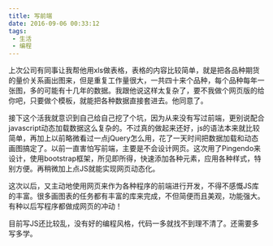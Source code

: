 ```yaml
---
title: 写前端
date: 2016-09-06 00:33:12
tags:
 - 生活
 - 编程
---
```

上次公司有同事让我帮他用xls做表格，表格的内容比较简单，就是把各品种期货的量价关系画出图来，但是重复工作量很大，一共四十来个品种，每个品种每年一张图，多的可能有十几年的数据。我跟他说这样太复杂了，要不我做个网页版的给你吧，只要做个模板，就能把各种数据直接套进去。他同意了。

接下这个活我就意识到自己给自己挖了个坑，因为从来没有写过前端，更别说配合javascript动态加载数据这么复杂的。不过真的做起来还好，js的语法本来就比较简单，再加上以前略微看过一点jQuery怎么用，花了一天时间把数据加载和动态画图搞定了。以前一直害怕写前端，主要是不会设计网页。这次用了Pingendo来设计，使用bootstrap框架，所见即所得，快速添加各种元素，应用各种样式，特别方便。再稍微加上点JS就能实现网页动态化。

这次以后，又主动地使用网页来作为各种程序的前端进行开发，不得不感慨JS库的丰富。很多画图表的任务都有丰富的库来完成，不但简便而且美观，功能强大。有种以后写程序都做成网页的冲动！

目前写JS还比较乱，没有好的编程风格，代码一多就找不到理不清了。还需要多写多学。

